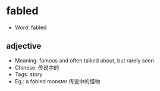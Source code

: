 # fabled

- Word: fabled

## adjective

- Meaning: famous and often talked about, but rarely seen
- Chinese: 传说中的
- Tags: story
- Eg.: a fabled monster 传说中的怪物


